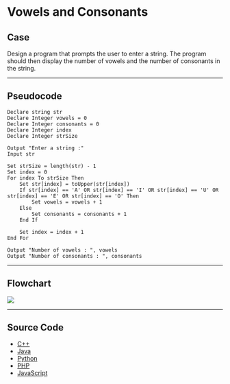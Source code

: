 # Vowels and Consonants

## Case

Design a program that prompts the user to enter a string.
The program should then display the number of vowels and the number of consonants in the string.

<hr>

## Pseudocode

```
Declare string str
Declare Integer vowels = 0
Declare Integer consonants = 0
Declare Integer index
Declare Integer strSize

Output "Enter a string :"
Input str

Set strSize = length(str) - 1
Set index = 0
For index To strSize Then
    Set str[index] = toUpper(str[index])
    If str[index] == 'A' OR str[index] == 'I' OR str[index] == 'U' OR str[index] == 'E' OR str[index] == 'O' Then
        Set vowels = vowels + 1
    Else
        Set consonants = consonants + 1
    End If

    Set index = index + 1
End For

Output "Number of vowels : ", vowels
Output "Number of consonants : ", consonants

```

<hr>

## Flowchart

<img src="Flowchart.png"  >

<hr>

## Source Code

- [C++](.cpp)
- [Java](.java)
- [Python](.py)
- [PHP](.php)
- [JavaScript](.js)
